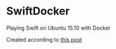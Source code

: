 # SwiftDocker
Playing Swift on Ubuntu 15.10 with Docker

Created according to [this post](https://developer.ibm.com/swift/2015/12/15/running-swift-within-docker/)
